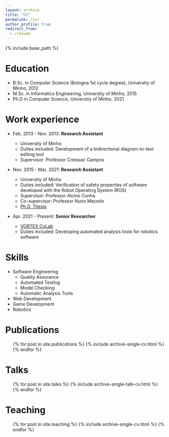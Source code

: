 ```yaml
---
layout: archive
title: "CV"
permalink: /cv/
author_profile: true
redirect_from:
  - /resume
---
```


{% include base_path %}

Education
======
* B.Sc. in Computer Science (Bologna 1st cycle degree), University of Minho, 2012
* M.Sc. in Informatics Engineering, University of Minho, 2015
* Ph.D in Computer Science, University of Minho, 2021

Work experience
======
* Feb. 2013 - Nov. 2013: **Research Assistant**
  * University of Minho
  * Duties included: Development of a bidirectional diagram-to-text editing tool
  * Supervisor: Professor Creissac Campos

* Nov. 2015 - Mar. 2021: **Research Assistant**
  * University of Minho
  * Duties included: Verification of safety properties of software developed with the Robot Operating System (ROS)
  * Supervisor: Professor Alcino Cunha
  * Co-supervisor: Professor Nuno Macedo
  * [Ph.D. Thesis](https://git-afsantos.github.io/publication/phd-thesis)

* Apr. 2021 - Present: **Senior Researcher**
  * [VORTEX CoLab](https://www.vortex-colab.com/what-we-do/)
  * Duties included: Developing automated analysis tools for robotics software
  
Skills
======
* Software Engineering
  * Quality Assurance
  * Automated Testing
  * Model Checking
  * Automatic Analysis Tools
* Web Development
* Game Development
* Robotics

Publications
======
  <ul>{% for post in site.publications %}
    {% include archive-single-cv.html %}
  {% endfor %}</ul>
  
Talks
======
  <ul>{% for post in site.talks %}
    {% include archive-single-talk-cv.html %}
  {% endfor %}</ul>
  
Teaching
======
  <ul>{% for post in site.teaching %}
    {% include archive-single-cv.html %}
  {% endfor %}</ul>
